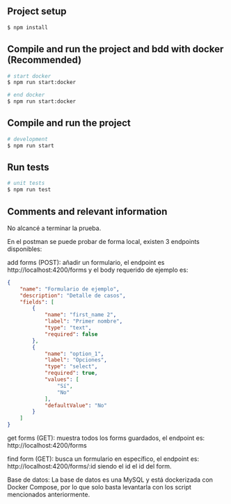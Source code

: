 ## Project setup

```bash
$ npm install
```
## Compile and run the project and bdd with docker (Recommended)

```bash
# start docker
$ npm run start:docker

# end docker
$ npm run start:docker
```

## Compile and run the project

```bash
# development
$ npm run start
```

## Run tests

```bash
# unit tests
$ npm run test
```

## Comments and relevant information

No alcancé a terminar la prueba. 

En el postman se puede probar de forma local, existen 3 endpoints disponibles:

add forms (POST): añadir un formulario, el endpoint es http://localhost:4200/forms y el body requerido de ejemplo es: 
```json
{
    "name": "Formulario de ejemplo",
    "description": "Detalle de casos",
    "fields": [
        {
            "name": "first_name 2",
            "label": "Primer nombre",
            "type": "text",
            "required": false
        },
        {
            "name": "option_1",
            "label": "Opciones",
            "type": "select",
            "required": true,
            "values": [
                "Sí",
                "No"
            ],
            "defaultValue": "No"
        }
    ]
}
```
get forms (GET): muestra todos los forms guardados, el endpoint es: http://localhost:4200/forms

find form (GET): busca un formulario en específico, el endpoint es: http://localhost:4200/forms/:id siendo el id el id del form.

Base de datos: La base de datos es una MySQL y está dockerizada con Docker Compose, por lo que solo basta levantarla con los script mencionados anteriormente. 